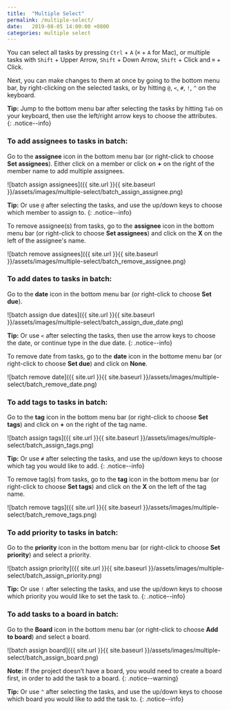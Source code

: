 ```yaml
---
title:  "Multiple Select"
permalink: /multiple-select/
date:   2019-08-05 14:00:00 +0800
categories: multiple select
---
```

You can select all tasks by pressing `Ctrl` + `A` (`⌘` + `A` for Mac), or multiple tasks with `Shift` + Upper Arrow, `Shift` + Down Arrow, `Shift` + Click and `⌘` + Click.

Next, you can make changes to them at once by going to the bottom menu bar, by right-clicking on the selected tasks, or by hitting `@`, `<`, `#`, `!`, `^` on the keyboard. 

**Tip:** Jump to the bottom menu bar after selecting the tasks by hitting `Tab` on your keyboard, then use the left/right arrow keys to choose the attributes.  
{: .notice--info}


### To add assignees to tasks in batch:
Go to the **assignee** icon in the bottom menu bar (or right-click to choose **Set assignees**). Either click on a member or click on **+** on the right of the member name to add multiple assignees.

![batch assign assignees]({{ site.url }}{{ site.baseurl }}/assets/images/multiple-select/batch_assign_assignee.png)

**Tip:** Or use `@` after selecting the tasks, and use the up/down keys to choose which member to assign to. 
{: .notice--info}

To remove assignee(s) from tasks, go to the **assignee** icon in the bottom menu bar (or right-click to choose **Set assignees**) and click on the **X** on the left of the assignee's name.

![batch remove assignees]({{ site.url }}{{ site.baseurl }}/assets/images/multiple-select/batch_remove_assignee.png)


### To add dates to tasks in batch:
Go to the **date** icon in the bottom menu bar (or right-click to choose **Set due**).

![batch assign due dates]({{ site.url }}{{ site.baseurl }}/assets/images/multiple-select/batch_assign_due_date.png)

**Tip:** Or use `<` after selecting the tasks, then use the arrow keys to choose the date, or continue type in the due date. 
{: .notice--info}

To remove date from tasks, go to the **date** icon in the bottome menu bar (or right-click to choose **Set due**) and click on **None**.

![batch remove date]({{ site.url }}{{ site.baseurl }}/assets/images/multiple-select/batch_remove_date.png)


### To add tags to tasks in batch:
Go to the **tag** icon in the bottom menu bar (or right-click to choose **Set tags**) and click on **+** on the right of the tag name.

![batch assign tags]({{ site.url }}{{ site.baseurl }}/assets/images/multiple-select/batch_assign_tags.png)

**Tip:** Or use `#` after selecting the tasks, and use the up/down keys to choose which tag you would like to add. 
{: .notice--info}

To remove tag(s) from tasks, go to the **tag** icon in the bottom menu bar (or right-click to choose **Set tags**) and click on the **X** on the left of the tag name.

![batch remove tags]({{ site.url }}{{ site.baseurl }}/assets/images/multiple-select/batch_remove_tags.png)


### To add priority to tasks in batch:
Go to the **priority** icon in the bottom menu bar (or right-click to choose **Set priority**) and select a priority.

![batch assign priority]({{ site.url }}{{ site.baseurl }}/assets/images/multiple-select/batch_assign_priority.png)

**Tip:** Or use `!` after selecting the tasks, and use the up/down keys to choose which priority you would like to set the task to. 
{: .notice--info}



### To add tasks to a board in batch:
Go to the **Board** icon in the bottom menu bar (or right-click to choose **Add to board**) and select a board. 

![batch assign board]({{ site.url }}{{ site.baseurl }}/assets/images/multiple-select/batch_assign_board.png)

**Note:** If the project doesn’t have a board, you would need to create a board first, in order to add the task to a board. 
{: .notice--warning}

**Tip:** Or use `^` after selecting the tasks, and use the up/down keys to choose which board you would like to add the task to. 
{: .notice--info}




